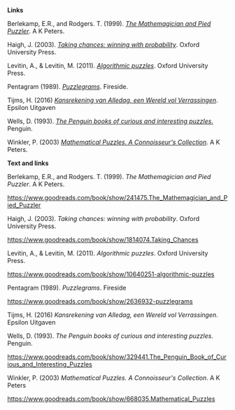 **Links**

Berlekamp, E.R., and Rodgers. T. (1999). [*The Mathemagician and Pied Puzzler*](https://www.goodreads.com/book/show/241475.The_Mathemagician_and_Pied_Puzzler). A K Peters.

Haigh, J. (2003). [*Taking chances: winning with probability*](https://www.goodreads.com/book/show/1814074.Taking_Chances). Oxford University Press.

Levitin, A., & Levitin, M. (2011). [*Algorithmic puzzles*](https://www.goodreads.com/book/show/10640251-algorithmic-puzzles). Oxford University Press.

Pentagram (1989). [*Puzzlegrams*](https://www.goodreads.com/book/show/2636932-puzzlegrams). Fireside.

Tijms, H. (2016) [*Kansrekening van Alledag, een Wereld vol Verrassingen*](https://www.epsilon-uitgaven.nl/wetenschappelijke-reeks/kansrekening-van-alledag-een-wereld-vol-verrassingen/11004). Epsilon Uitgaven

Wells, D. (1993). [*The Penguin books of curious and interesting puzzles*.](https://www.goodreads.com/book/show/329441.The_Penguin_Book_of_Curious_and_Interesting_Puzzles) Penguin.

Winkler, P. (2003) [*Mathematical Puzzles. A Connoisseur's Collection*](https://www.goodreads.com/book/show/668035.Mathematical_Puzzles). A K Peters.





**Text and links**

Berlekamp, E.R., and Rodgers. T. (1999). *The Mathemagician and Pied Puzzler*. A K Peters.

https://www.goodreads.com/book/show/241475.The_Mathemagician_and_Pied_Puzzler

Haigh, J. (2003). *Taking chances: winning with probability*. Oxford University Press.

https://www.goodreads.com/book/show/1814074.Taking_Chances

Levitin, A., & Levitin, M. (2011). *Algorithmic puzzles*. Oxford University Press.

https://www.goodreads.com/book/show/10640251-algorithmic-puzzles

Pentagram (1989). *Puzzlegrams*. Fireside 

https://www.goodreads.com/book/show/2636932-puzzlegrams

Tijms, H. (2016) *Kansrekening van Alledag, een Wereld vol Verrassingen*. Epsilon Uitgaven

Wells, D. (1993). *The Penguin books of curious and interesting puzzles*. Penguin.

https://www.goodreads.com/book/show/329441.The_Penguin_Book_of_Curious_and_Interesting_Puzzles

Winkler, P. (2003) *Mathematical Puzzles. A Connoisseur's Collection*. A K Peters

https://www.goodreads.com/book/show/668035.Mathematical_Puzzles

